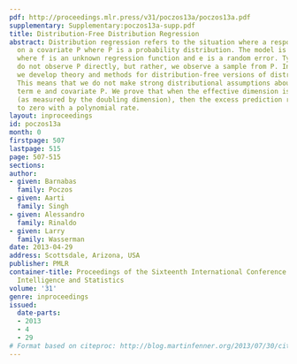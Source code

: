 ```yaml
---
pdf: http://proceedings.mlr.press/v31/poczos13a/poczos13a.pdf
supplementary: Supplementary:poczos13a-supp.pdf
title: Distribution-Free Distribution Regression
abstract: Distribution regression refers to the situation where a response Y depends
  on a covariate P where P is a probability distribution. The model is Y=f(P) + e
  where f is an unknown regression function and e is a random error. Typically, we
  do not observe P directly, but rather, we observe a sample from P. In this paper
  we develop theory and methods for distribution-free versions of distribution regression.
  This means that we do not make strong distributional assumptions about the error
  term e and covariate P. We prove that when the effective dimension is small enough
  (as measured by the doubling dimension), then the excess prediction risk converges
  to zero with a polynomial rate.
layout: inproceedings
id: poczos13a
month: 0
firstpage: 507
lastpage: 515
page: 507-515
sections: 
author:
- given: Barnabas
  family: Poczos
- given: Aarti
  family: Singh
- given: Alessandro
  family: Rinaldo
- given: Larry
  family: Wasserman
date: 2013-04-29
address: Scottsdale, Arizona, USA
publisher: PMLR
container-title: Proceedings of the Sixteenth International Conference on Artificial
  Intelligence and Statistics
volume: '31'
genre: inproceedings
issued:
  date-parts:
  - 2013
  - 4
  - 29
# Format based on citeproc: http://blog.martinfenner.org/2013/07/30/citeproc-yaml-for-bibliographies/
---
```

